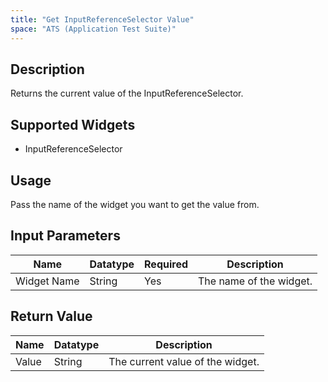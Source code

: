 ```yaml
---
title: "Get InputReferenceSelector Value"
space: "ATS (Application Test Suite)"
---
```

## Description

Returns the current value of the InputReferenceSelector.

## Supported Widgets

+ InputReferenceSelector

## Usage

Pass the name of the widget you want to get the value from.

## Input Parameters

Name | Datatype | Required | Description
---- |--------| -------|---------------
Widget Name | String | Yes | The name of the widget.

## Return Value

Name | Datatype | Description
---- | --------- | ---------------
Value | String | The current value of the widget.
